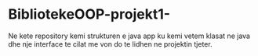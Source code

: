 # BibliotekeOOP-projekt1-
Ne kete repository kemi strukturen e java app ku kemi vetem klasat ne java dhe nje interface te cilat me von do te lidhen ne projektin tjeter.
